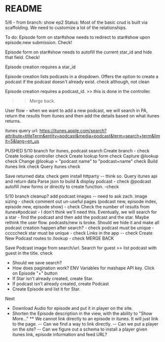 # README

5/6 - from branch: show ep2
Status: Most of the basic crud is built via scaffolding. We need to customize a lot of the relationships. 

To do:
Episode form on star#show needs to redirect to star#show upon episode.new submission. Check!

Episode form on star#show needs to autofill the current star_id and hide that field. Check!

Episode creation requires a star_id

Episode creation lists podcasts in a dropdown. Offers the option to create a podcast if the podcast doesn't already exist. check although, not clean
<!-- <%= form.select :star_id, options_for_select([[@star.name, @star.id]]) %>  -->
<!-- <%= form.select :podcast_id, options_for_select([[@podcast.name, @podcast.id]]) %>  -->

Episode creation requires a podcast_id. >> this is done in the controller.

>> Merge back.


User flow - when we want to add a new podcast, we will search in PA, return the results from itunes and then add the details based on what itunes returns. 

itunes query url: https://itunes.apple.com/search?attribute=titleTerm&entity=podcast&media=podcast&term=search+term&limit=5&lang=en_us

PUSHED 5/10 branch for itunes, podcast search
Create branch - check
Create lookup controller check
Create lookup form check
Capture @lookup check 
Change @lookup = "podcast name" to "podcast+name" check
Build itunes link check
Query itunes check
	
Save returned data. check
	gem install httparty -- think so. 
	Query itunes api and return data
Parse json to build & display podcast - check
@podcast autofill /new forms or directly to create function. -check 

5/10 branch cleanup?
add podcast images -- need to ask zach.
image sizing - check
comment out un-useful pages (podcast new, episode index, episode new, episode show) - check
Check the number of results from itunes#podcast - I don't think we'll need this. Eventually, we will search for a star - find the podcast and then add the podcast and the star. Maybe rethink the user flow. 
podcasts/new is broke. Should we hide it and make all podcast creation happen after search? - check
podcast must be unique - cccccheck
star must be unique - check
Links in the app -- check
Create New Podcast routes to /lookup - check
MERGE BACK


Save Podcast image from search/url.
Search for guest >> list podcast with guest in the title. check
 - Should we save search?
 - How does pagination work?
ENV Variables for mashape API key. 
Click on Episode "+" button
 - If Star isn't already created, create Star.
 - If podcast isn't already created, create Podcast
 - Create Episode and list it for Star.

 Next
  - Download Audio for episode and put it in player on the site. 
  - Shorten the Episode description in the view, with the ability to "Show More..."
** We cannot link directly to an episode in itunes. It will just link to the page.
 -- Can we find a way to link directly.
 -- Can we put a player on the site?
 -- Can we figure out a schema to install a player given itunes link, episode information and feed URL?
